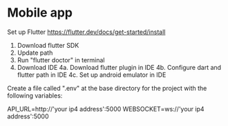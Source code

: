 # Mobile app

Set up Flutter https://flutter.dev/docs/get-started/install

1. Download flutter SDK
2. Update path
3. Run "flutter doctor" in terminal
4. Download IDE
   4a. Download flutter plugin in IDE
   4b. Configure dart and flutter path in IDE
   4c. Set up android emulator in IDE

Create a file called ".env" at the base directory for the project with the following variables:

API_URL=http://'your ip4 address':5000
WEBSOCKET=ws://'your ip4 address':5000
